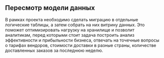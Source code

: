 ## Пересмотр модели данных

В рамках проекта необходимо сделать миграцию в отдельные логические таблицы, а затем собрать на них витрину данных. Это поможет оптимизировать нагрузку на хранилище и позволит аналитикам, перед которыми стоит задача построить анализ эффективности и прибыльности бизнеса, отвечать на точечные вопросы о тарифах вендоров, стоимости доставки в разные страны, количестве доставленных заказов за последнюю неделю. 
